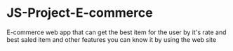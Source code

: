 # JS-Project-E-commerce
E-commerce web app that can get the best item for the user by it's rate and best saled item and other features you can know it by using the web site 
